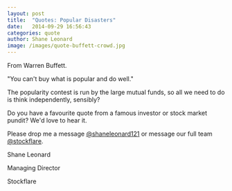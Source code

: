 ```yaml
---
layout: post
title:  "Quotes: Popular Disasters"
date:   2014-09-29 16:56:43
categories: quote
author: Shane Leonard
image: /images/quote-buffett-crowd.jpg
---
```


From Warren Buffett.

"You can't buy what is popular and do well."

The popularity contest is run by the large mutual funds, so all we need to do is think independently, sensibly?

Do you have a favourite quote from a famous investor or stock market pundit? We'd love to hear it.

Please drop me a message [@shaneleonard121](https://twitter.com/shaneleonard121) or message our full team [@stockflare](https://twitter.com/stockflare).

Shane Leonard

Managing Director

Stockflare